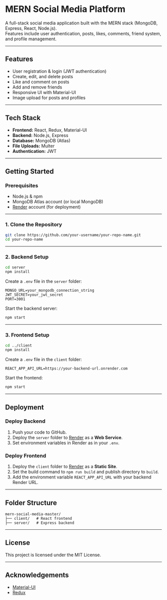 # MERN Social Media Platform

A full-stack social media application built with the MERN stack (MongoDB, Express, React, Node.js).  
Features include user authentication, posts, likes, comments, friend system, and profile management.

---

## Features

- User registration & login (JWT authentication)
- Create, edit, and delete posts
- Like and comment on posts
- Add and remove friends
- Responsive UI with Material-UI
- Image upload for posts and profiles

---

## Tech Stack

- **Frontend:** React, Redux, Material-UI
- **Backend:** Node.js, Express
- **Database:** MongoDB (Atlas)
- **File Uploads:** Multer
- **Authentication:** JWT

---

## Getting Started

### Prerequisites

- Node.js & npm
- MongoDB Atlas account (or local MongoDB)
- [Render](https://render.com/) account (for deployment)

---

### 1. Clone the Repository

```sh
git clone https://github.com/your-username/your-repo-name.git
cd your-repo-name
```

---

### 2. Backend Setup

```sh
cd server
npm install
```

Create a `.env` file in the `server` folder:

```
MONGO_URL=your_mongodb_connection_string
JWT_SECRET=your_jwt_secret
PORT=3001
```

Start the backend server:

```sh
npm start
```

---

### 3. Frontend Setup

```sh
cd ../client
npm install
```

Create a `.env` file in the `client` folder:

```
REACT_APP_API_URL=https://your-backend-url.onrender.com
```

Start the frontend:

```sh
npm start
```

---

## Deployment

### Deploy Backend

1. Push your code to GitHub.
2. Deploy the `server` folder to [Render](https://render.com/) as a **Web Service**.
3. Set environment variables in Render as in your `.env`.

### Deploy Frontend

1. Deploy the `client` folder to [Render](https://render.com/) as a **Static Site**.
2. Set the build command to `npm run build` and publish directory to `build`.
3. Add the environment variable `REACT_APP_API_URL` with your backend Render URL.

---

## Folder Structure

```
mern-social-media-master/
├── client/   # React frontend
├── server/   # Express backend
```

---

## License

This project is licensed under the MIT License.

---

## Acknowledgements

- [Material-UI](https://mui.com/)
- [Redux](https://redux.js.org/)